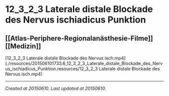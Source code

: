 # 12_3_2_3 Laterale distale Blockade des Nervus ischiadicus Punktion
 [[Atlas-Periphere-Regionalanästhesie-Filme]] [[Medizin]] 
---



[12\_3\_2\_3 Laterale distale Blockade des Nervus isch.mp4](./resources/201506101733.6_12_3_2_3_Laterale_distale_Blockade_des_Nervus_ischiadicus_Punktion.resources/12_3_2_3 Laterale distale Blockade des Nervus isch.mp4)

---

_Created at 20150610._
_Last updated at 20150610._



